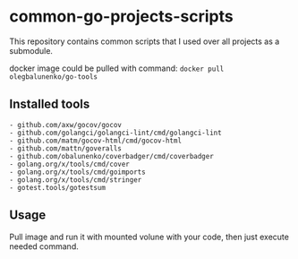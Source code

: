 # common-go-projects-scripts

This repository contains common scripts that I used over all projects as a submodule.

docker image could be pulled with command: `docker pull olegbalunenko/go-tools`

## Installed tools

	- github.com/axw/gocov/gocov
	- github.com/golangci/golangci-lint/cmd/golangci-lint
	- github.com/matm/gocov-html/cmd/gocov-html
	- github.com/mattn/goveralls
	- github.com/obalunenko/coverbadger/cmd/coverbadger
	- golang.org/x/tools/cmd/cover
	- golang.org/x/tools/cmd/goimports
	- golang.org/x/tools/cmd/stringer
	- gotest.tools/gotestsum
  
 ## Usage
 
 Pull image and run it with mounted volune with your code, then just execute needed command.
 
 
